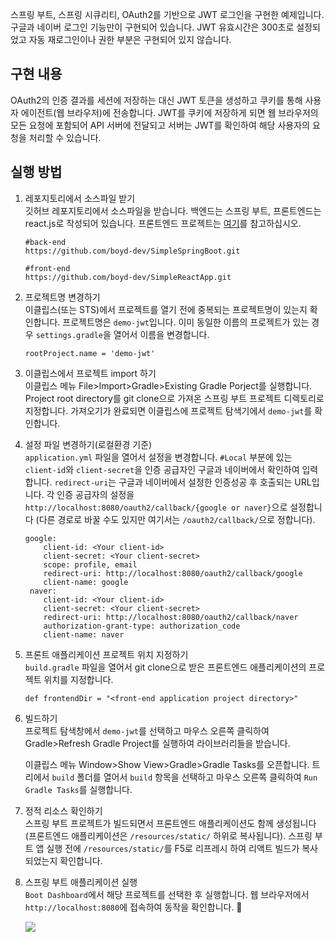 스프링 부트, 스프링 시큐리티, OAuth2를 기반으로 JWT 로그인을 구현한 예제입니다. 구글과 네이버 로그인 기능만이 구현되어 있습니다. 
JWT 유효시간은 300초로 설정되었고 자동 재로그인이나 권한 부분은 구현되어 있지 않습니다.

## 구현 내용

OAuth2의 인증 결과를 세션에 저장하는 대신 JWT 토큰을 생성하고 쿠키를 통해 사용자 에이전트(웹 브라우저)에 전송합니다. 
JWT를 쿠키에 저장하게 되면 웹 브라우저의 모든 요청에 포함되어 API 서버에 전달되고 서버는 JWT를 확인하여 해당 사용자의 요청을 처리할 수 있습니다.


## 실행 방법
 
1. 레포지토리에서 소스파일 받기  
  깃허브 레포지토리에서 소스파일을 받습니다. 백엔드는 스프링 부트, 프론트엔드는 react.js로 작성되어 있습니다. 프론트엔드 프로젝트는 [여기](https://github.com/boyd-dev/SimpleReactApp.git)를 참고하십시오.
   
   ```
   #back-end
   https://github.com/boyd-dev/SimpleSpringBoot.git
   
   #front-end
   https://github.com/boyd-dev/SimpleReactApp.git
   ```  

2. 프로젝트명 변경하기  
   이클립스(또는 STS)에서 프로젝트를 열기 전에 중복되는 프로젝트명이 있는지 확인합니다. 프로젝트명은 `demo-jwt`입니다.
   이미 동일한 이름의 프로젝트가 있는 경우 `settings.gradle`을 열어서 이름을 변경합니다.
   
   ```
   rootProject.name = 'demo-jwt'
   ```     
   
3. 이클립스에서 프로젝트 import 하기  
   이클립스 메뉴 File>Import>Gradle>Existing Gradle Porject를 실행합니다. Project root directory를 git clone으로 가져온 스프링 부트 프로젝트 디렉토리로 지정합니다.
   가져오기가 완료되면 이클립스에 프로젝트 탐색기에서 `demo-jwt`를 확인합니다. 
      

4. 설정 파일 변경하기(로컬환경 기준)  
   `application.yml` 파일을 열어서 설정을 변경합니다. `#Local` 부분에 있는 `client-id`와 `client-secret`을 인증 공급자인 구글과 네이버에서 확인하여 입력합니다.
    `redirect-uri`는 구글과 네이버에서 설정한 인증성공 후 호출되는 URL입니다. 각 인증 공급자의 설정을 `http://localhost:8080/oauth2/callback/{google or naver}`으로 설정합니다
    (다른 경로로 바꿀 수도 있지만 여기서는 `/oauth2/callback/`으로 정합니다).
    
    ```
    google:
        client-id: <Your client-id>
        client-secret: <Your client-secret>
        scope: profile, email
        redirect-uri: http://localhost:8080/oauth2/callback/google
        client-name: google                           
     naver:
        client-id: <Your client-id>
        client-secret: <Your client-secret>
        redirect-uri: http://localhost:8080/oauth2/callback/naver
        authorization-grant-type: authorization_code
        client-name: naver
    ``` 
    
5. 프론트 애플리케이션 프로젝트 위치 지정하기  
   `build.gradle` 파일을 열어서 git clone으로 받은 프론트엔드 애플리케이션의 프로젝트 위치를 지정합니다.
   
   ```
   def frontendDir = "<front-end application project directory>"
   
   ```  

6. 빌드하기  
   프로젝트 탐색창에서 `demo-jwt`를 선택하고 마우스 오른쪽 클릭하여 Gradle>Refresh Gradle Project를 실행하여 라이브러리들을 받습니다. 
   
     
   이클립스 메뉴 Window>Show View>Gradle>Gradle Tasks를 오픈합니다. 트리에서 `build` 폴더를 열어서 `build` 항목을 선택하고 마우스 오른쪽 클릭하여 `Run Gradle Tasks`를 실행합니다.
    

7. 정적 리소스 확인하기  
   스프링 부트 프로젝트가 빌드되면서 프론트엔드 애플리케이션도 함께 생성됩니다(프론트엔드 애플리케이션은 `/resources/static/` 하위로 복사됩니다). 스프링 부트 앱 실행 전에 `/resources/static/`를 F5로 리프레시 하여 
   리액트 빌드가 복사되었는지 확인합니다. 

8. 스프링 부트 애플리케이션 실행  
   `Boot Dashboard`에서 해당 프로젝트를 선택한 후 실행합니다. 웹 브라우저에서 `http://localhost:8080`에 접속하여 동작을 확인합니다. 🚀  
   
   <img src="https://github.com/boyd-dev/SimpleSpringBoot/blob/main/demo-jwt.PNG"/>   